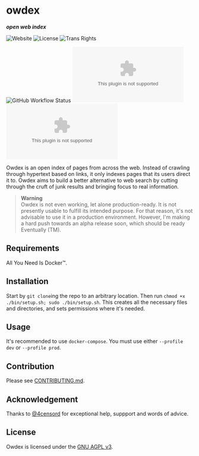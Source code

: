 # owdex
**_open web index_**

![Website](https://img.shields.io/website?down_color=red&down_message=down&style=for-the-badge&up_color=forestgreen&up_message=up&url=https%3A%2F%2Fowdex.com)
![License](https://img.shields.io/github/license/owdex/owdex?color=blue&style=for-the-badge)
![Trans Rights](https://img.shields.io/badge/trans-rights-blue?style=for-the-badge)

![GitHub Workflow Status](https://img.shields.io/github/actions/workflow/status/owdex/owdex/codeql.yml?color=forestgreen&label=Vulnerability%20checks&logo=github&style=for-the-badge)
![Mozilla HTTP Observatory Grade](https://img.shields.io/mozilla-observatory/grade/owdex.com?color=forestgreen&logo=mozilla&publish&style=for-the-badge)
![Chromium HSTS preload](https://img.shields.io/hsts/preload/owdex.com?color=yellow&logo=googlechrome&logoColor=white&style=for-the-badge)

Owdex is an open index of pages from across the web. Instead of crawling through hypertext based
on links, it only indexes pages that its users direct it to. Owdex aims to build a better 
alternative to web search by cutting through the cruft of junk results and bringing focus to real
information.

> **Warning**  
> Owdex is not even working, let alone production-ready. It is not presently usable to fulfill its 
> intended purpose. For that reason, it's not advisable to use it in a production environment. 
> However, I'm making a hard push towards an alpha release soon, which should be ready Eventually 
> (TM). 

## Requirements
All You Need Is Docker™. 

## Installation
Start by `git clone`ing the repo to an arbitrary location. Then run `chmod +x ./bin/setup.sh; sudo ./bin/setup.sh`. 
This creates all the necessary files and directories, and sets permissions where it's needed.

## Usage
It's recommended to use `docker-compose`. You must use either `--profile dev` or `--profile prod`. 

## Contribution
Please see [CONTRIBUTING.md](/.github/CONTRIBUTING.md).

## Acknowledgement
Thanks to [@4censord](https://github.com/4censord) for exceptional help, suppport and words of advice.

## License 
Owdex is licensed under the [GNU AGPL v3](https://github.com/alexmshepherd/owdex/blob/main/LICENSE).
